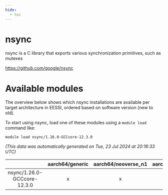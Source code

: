 ```yaml
---
hide:
  - toc
---
```


nsync
=====


nsync is a C library that exports various synchronization primitives, such as mutexes

https://github.com/google/nsync
# Available modules


The overview below shows which nsync installations are available per target architecture in EESSI, ordered based on software version (new to old).

To start using nsync, load one of these modules using a `module load` command like:

```shell
module load nsync/1.26.0-GCCcore-12.3.0
```

*(This data was automatically generated on Tue, 23 Jul 2024 at 20:16:33 UTC)*  

| |aarch64/generic|aarch64/neoverse_n1|aarch64/neoverse_v1|x86_64/generic|x86_64/amd/zen2|x86_64/amd/zen3|x86_64/intel/haswell|x86_64/intel/skylake_avx512|
| :---: | :---: | :---: | :---: | :---: | :---: | :---: | :---: | :---: |
|nsync/1.26.0-GCCcore-12.3.0|x|x|x|x|x|x|x|x|
